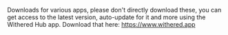 Downloads for various apps, please don't directly download these, you can get access to the latest version, auto-update for it and more using the Withered Hub app.
Download that here: https://www.withered.app
